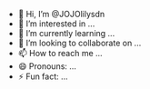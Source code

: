 - 👋 Hi, I’m @JOJOlilysdn
- 👀 I’m interested in ...
- 🌱 I’m currently learning ...
- 💞️ I’m looking to collaborate on ...
- 📫 How to reach me ...
- 😄 Pronouns: ...
- ⚡ Fun fact: ...

<!---
JOJOlilysdn/JOJOlilysdn is a ✨ special ✨ repository because its `README.md` (this file) appears on your GitHub profile.
You can click the Preview link to take a look at your changes.
--->
